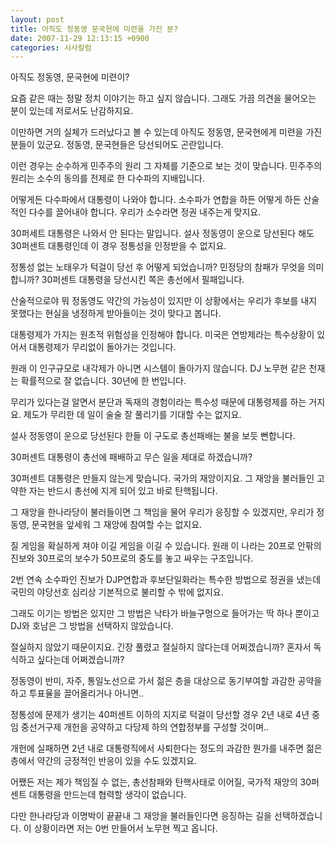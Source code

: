 ```yaml
---
layout: post
title: 아직도 정동영 문국현에 미련을 가진 분?
date: 2007-11-29 12:13:15 +0900
categories: 시사칼럼
---
```

아직도 정동영, 문국현에 미련이?

요즘 같은 때는 정말 정치 이야기는 하고 싶지 않습니다. 그래도 가끔 의견을 물어오는 분이 있는데 저로서도 난감하지요. 

이만하면 거의 실체가 드러났다고 볼 수 있는데 아직도 정동영, 문국현에게 미련을 가진 분들이 있군요. 정동영, 문국현들은 당선되어도 곤란입니다. 

이런 경우는 순수하게 민주주의 원리 그 자체를 기준으로 보는 것이 맞습니다. 민주주의 원리는 소수의 동의를 전제로 한 다수파의 지배입니다. 

어떻게든 다수파에서 대통령이 나와야 합니다. 소수파가 연합을 하든 어떻게 하든 산술적인 다수를 끌어내야 합니다. 우리가 소수라면 정권 내주는게 맞지요.

30퍼세트 대통령은 나와서 안 된다는 말입니다. 설사 정동영이 운으로 당선된다 해도 30퍼센트 대통령인데 이 경우 정통성을 인정받을 수 없지요.

정통성 없는 노태우가 턱걸이 당선 후 어떻게 되었습니까? 민정당의 참패가 무엇을 의미합니까? 30퍼센트 대통령을 당선시킨 쪽은 총선에서 필패입니다.

산술적으로야 뭐 정동영도 약간의 가능성이 있지만 이 상황에서는 우리가 후보를 내지 못했다는 현실을 냉정하게 받아들이는 것이 맞다고 봅니다.

대통령제가 가지는 원초적 위험성을 인정해야 합니다. 미국은 연방제라는 특수상황이 있어서 대통령제가 무리없이 돌아가는 것입니다. 

원래 이 인구규모로 내각제가 아니면 시스템이 돌아가지 않습니다. DJ 노무현 같은 천재는 확률적으로 잘 없습니다. 30년에 한 번입니다. 

무리가 있다는걸 알면서 분단과 독재의 경험이라는 특수성 때문에 대통령제를 하는 거지요. 제도가 무리한 데 일이 술술 잘 풀리기를 기대할 수는 없지요. 

설사 정동영이 운으로 당선된다 한들 이 구도로 총선패배는 불을 보듯 뻔합니다. 

30퍼센트 대통령이 총선에 패배하고 무슨 일을 제대로 하겠습니까? 

30퍼센트 대통령은 만들지 않는게 맞습니다. 국가의 재앙이지요. 그 재앙을 불러들인 고약한 자는 반드시 총선에 지게 되어 있고 바로 탄핵됩니다. 

그 재앙을 한나라당이 불러들이면 그 책임을 물어 우리가 응징할 수 있겠지만, 우리가 정동영, 문국현을 앞세워 그 재앙에 참여할 수는 없지요.

질 게임을 확실하게 져야 이길 게임을 이길 수 있습니다. 원래 이 나라는 20프로 안팎의 진보와 30프로의 보수가 50프로의 중도를 놓고 싸우는 구조입니다. 

2번 연속 소수파인 진보가 DJP연합과 후보단일화라는 특수한 방법으로 정권을 냈는데 국민의 야당선호 심리상 기본적으로 불리할 수 밖에 없지요. 

그래도 이기는 방법은 있지만 그 방법은 낙타가 바늘구멍으로 들어가는 딱 하나 뿐이고 DJ와 호남은 그 방법을 선택하지 않았습니다. 

절실하지 않았기 때문이지요. 긴장 풀렸고 절실하지 않다는데 어쩌겠습니까? 혼자서 독식하고 싶다는데 어쩌겠습니까?

정동영이 반미, 자주, 통일노선으로 가서 젊은 층을 대상으로 동기부여할 과감한 공약을 하고 투표율을 끌어올리거나 아니면..

정통성에 문제가 생기는 40퍼센트 이하의 지지로 턱걸이 당선할 경우 2년 내로 4년 중임 중선거구제 개헌을 공약하고 다당제 하의 연합정부를 구성할 것이며..

개헌에 실패하면 2년 내로 대통령직에서 사퇴한다는 정도의 과감한 뭔가를 내주면 젊은 층에서 약간의 긍정적인 반응이 있을 수도 있겠지요.

어쨌든 저는 제가 책임질 수 없는, 총선참패와 탄핵사태로 이어질, 국가적 재앙의 30퍼센트 대통령을 만드는데 협력할 생각이 없습니다. 

다만 한나라당과 이명박이 끝끝내 그 재앙을 불러들인다면 응징하는 길을 선택하겠습니다. 이 상황이라면 저는 0번 만들어서 노무현 찍고 옵니다.
